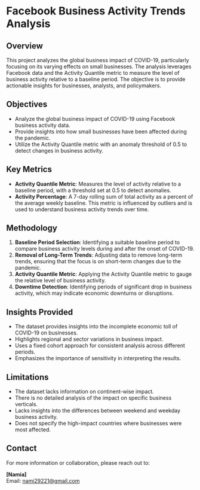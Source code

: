 # Facebook Business Activity Trends Analysis

## Overview

This project analyzes the global business impact of COVID-19, particularly focusing on its varying effects on small businesses. The analysis leverages Facebook data and the Activity Quantile metric to measure the level of business activity relative to a baseline period. The objective is to provide actionable insights for businesses, analysts, and policymakers.

## Objectives

- Analyze the global business impact of COVID-19 using Facebook business activity data.
- Provide insights into how small businesses have been affected during the pandemic.
- Utilize the Activity Quantile metric with an anomaly threshold of 0.5 to detect changes in business activity.

## Key Metrics

- **Activity Quantile Metric**: Measures the level of activity relative to a baseline period, with a threshold set at 0.5 to detect anomalies.
- **Activity Percentage**: A 7-day rolling sum of total activity as a percent of the average weekly baseline. This metric is influenced by outliers and is used to understand business activity trends over time.

## Methodology

1. **Baseline Period Selection**: Identifying a suitable baseline period to compare business activity levels during and after the onset of COVID-19.
2. **Removal of Long-Term Trends**: Adjusting data to remove long-term trends, ensuring that the focus is on short-term changes due to the pandemic.
3. **Activity Quantile Metric**: Applying the Activity Quantile metric to gauge the relative level of business activity.
4. **Downtime Detection**: Identifying periods of significant drop in business activity, which may indicate economic downturns or disruptions.

## Insights Provided

- The dataset provides insights into the incomplete economic toll of COVID-19 on businesses.
- Highlights regional and sector variations in business impact.
- Uses a fixed cohort approach for consistent analysis across different periods.
- Emphasizes the importance of sensitivity in interpreting the results.

## Limitations

- The dataset lacks information on continent-wise impact.
- There is no detailed analysis of the impact on specific business verticals.
- Lacks insights into the differences between weekend and weekday business activity.
- Does not specify the high-impact countries where businesses were most affected.

## Contact

For more information or collaboration, please reach out to:

**[Namia]**  
Email: [nami29221@gmail.com](mailto:nami29221@gmail.com)

